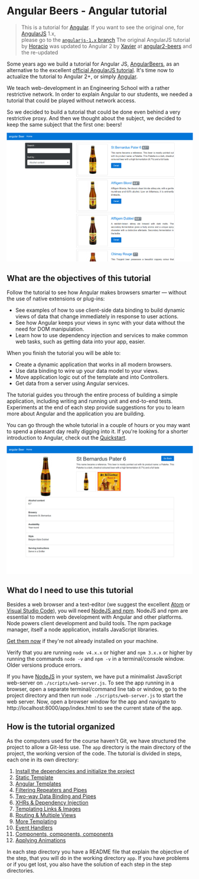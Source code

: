 # Angular Beers - Angular tutorial #

> This is a tutorial for [Angular](https://angular.io/). If you want to see the original one, for [AngularJS](https://angularjs.org/) 1.x,   
> please go to the [`angularjs-1.x` branch](https://github.com/LostInBrittany/angular-beers/tree/angularjs-1.x)
> The original AngularJS tutorial by [Horacio](https://github.com/LostInBrittany) was updated to Angular 2 by [Xavier](https://github.com/Giwi/) at [angular2-beers](https://github.com/Giwi/angular2-beer) and the re-updated

Some years ago we build a tutorial for Angular JS, [AngularBeers](https://github.com/LostInBrittany/angular-beers/tree/angularjs-1.x), as an alternative to the excellent [official AngularJS tutorial](https://docs.angularjs.org/tutorial/). It's time now to actualize the tutorial to Angular 2+, or simply [Angular](https://angular.io/).

We teach web-development in an Engineering School with a rather restrictive network. In order to explain Angular to our students, we needed a tutorial that could be played without network access.

So we decided to build a tutorial that could be done even behind a very restrictive proxy. And then we thought about the subject, we decided to keep the same subject that the first one: beers!

![Screenshot](assets/screenshot-01.jpg)

## What are the objectives of this tutorial ##

Follow the tutorial to see how Angular makes browsers smarter — without the use of native extensions or plug-ins:

+ See examples of how to use client-side data binding to build dynamic views of data that change immediately in response to user actions.
+ See how Angular keeps your views in sync with your data without the need for DOM manipulation.
+ Learn how to use dependency injection and services to make common web tasks, such as getting data into your app, easier.

When you finish the tutorial you will be able to:

+ Create a dynamic application that works in all modern browsers.
+ Use data binding to wire up your data model to your views.
+ Move application logic out of the template and into Controllers.
+ Get data from a server using Angular services.

The tutorial guides you through the entire process of building a simple application, including writing and running unit and end-to-end tests. Experiments at the end of each step provide suggestions for you to learn more about Angular and the application you are building.

You can go through the whole tutorial in a couple of hours or you may want to spend a pleasant day really digging into it. If you're looking for a shorter introduction to Angular, check out the [Quickstart](https://angular.io/docs/ts/latest/quickstart.html).

![Screenshot](assets/screenshot-02.jpg)

## What do I need to use this tutorial ##

Besides a web browser and a text-editor (we suggest the excellent [Atom](https://atom.io/) or [Visual Studio Code](https://code.visualstudio.com/)), you will need [NodeJS and npm](https://nodejs.org). NodeJS and npm are essential to modern web development with Angular and other platforms. Node powers client development and build tools. The npm package manager, itself a node application, installs JavaScript libraries.

[Get them now](https://docs.npmjs.com/getting-started/installing-node) if they're not already installed on your machine.

Verify that you are running `node v4.x.x` or higher and `npm 3.x.x` or higher by running the commands `node -v` and `npm -v` in a terminal/console window. Older versions produce errors.

If you have [NodeJS](http://nodejs.org) in your system, we have put a minimalist JavaScript web-server on `./scripts/web-server.js`. To see the app running in a browser, open a separate terminal/command line tab or window, go to the project directory and then run `node ./scripts/web-server.js` to start the web server. Now, open a browser window for the app and navigate to http://localhost:8000/app/index.html to see the current state of the app.

## How is the tutorial organized ##

As the computers used for the course haven't Git, we have structured the project to allow a Git-less use. The `app` directory is the main directory of the project, the working version of the code. The tutorial is divided in steps, each one in its own directory:

1. [Install the dependencies and initialize the project](./step-00/)
1. [Static Template](./step-01/)
1. [Angular Templates](./step-02/)
1. [Filtering Repeaters and Pipes](./step-03/)
1. [Two-way Data Binding and Pipes](./step-04/)
1. [XHRs & Dependency Injection](./step-05/)
1. [Templating Links & Images](./step-06/)
1. [Routing & Multiple Views](./step-07/)
1. [More Templating](./step-08/)
1. [Event Handlers](./step-09)
1. [Components, components, components](./step-10)
1. [Applying Animations](./step-11)

In each step directory you have a README file that explain the objective of the step, that you will do in the working directory `app`. If you have problems or if you get lost, you also have the solution of each step in the step directories.
